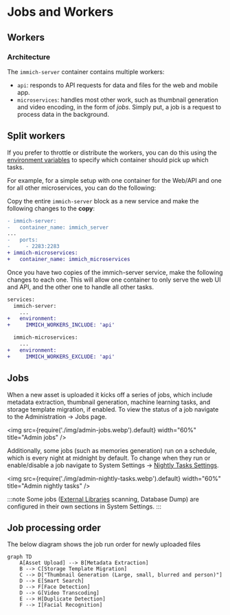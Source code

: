 # Jobs and Workers

## Workers

### Architecture

The `immich-server` container contains multiple workers:

- `api`: responds to API requests for data and files for the web and mobile app.
- `microservices`: handles most other work, such as thumbnail generation and video encoding, in the form of _jobs_. Simply put, a job is a request to process data in the background.

## Split workers

If you prefer to throttle or distribute the workers, you can do this using the [environment variables](/install/environment-variables) to specify which container should pick up which tasks.

For example, for a simple setup with one container for the Web/API and one for all other microservices, you can do the following:

Copy the entire `immich-server` block as a new service and make the following changes to the **copy**:

```diff
- immich-server:
-   container_name: immich_server
...
-   ports:
-     - 2283:2283
+ immich-microservices:
+   container_name: immich_microservices
```

Once you have two copies of the immich-server service, make the following changes to each one. This will allow one container to only serve the web UI and API, and the other one to handle all other tasks.

```diff
services:
  immich-server:
    ...
+   environment:
+     IMMICH_WORKERS_INCLUDE: 'api'

  immich-microservices:
    ...
+   environment:
+     IMMICH_WORKERS_EXCLUDE: 'api'
```

## Jobs

When a new asset is uploaded it kicks off a series of jobs, which include metadata extraction, thumbnail generation, machine learning tasks, and storage template migration, if enabled. To view the status of a job navigate to the Administration -> Jobs page.

<img src={require('./img/admin-jobs.webp').default} width="60%" title="Admin jobs" />

Additionally, some jobs (such as memories generation) run on a schedule, which is every night at midnight by default. To change when they run or enable/disable a job navigate to System Settings -> [Nightly Tasks Settings](https://my.immich.app/admin/system-settings?isOpen=nightly-tasks).

<img src={require('./img/admin-nightly-tasks.webp').default} width="60%" title="Admin nightly tasks" />

:::note
Some jobs ([External Libraries](/features/libraries) scanning, Database Dump) are configured in their own sections in System Settings.
:::

## Job processing order

The below diagram shows the job run order for newly uploaded files

```mermaid
graph TD
    A[Asset Upload] --> B[Metadata Extraction]
    B --> C[Storage Template Migration]
    C --> D["Thumbnail Generation (Large, small, blurred and person)"]
    D --> E[Smart Search]
    D --> F[Face Detection]
    D --> G[Video Transcoding]
    E --> H[Duplicate Detection]
    F --> I[Facial Recognition]
```
